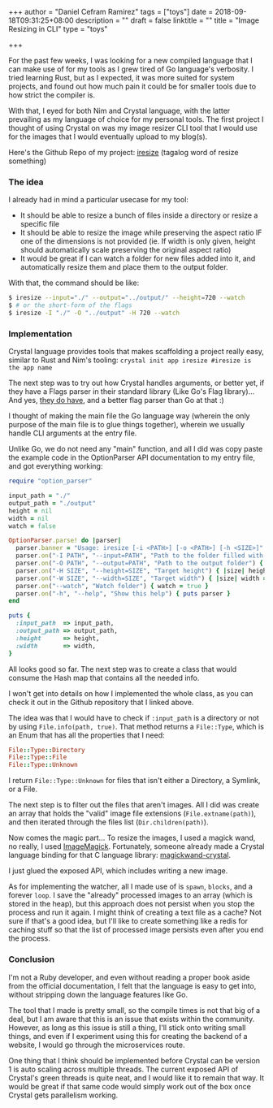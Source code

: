 +++
author = "Daniel Cefram Ramirez"
tags = ["toys"]
date = 2018-09-18T09:31:25+08:00
description = ""
draft = false
linktitle = ""
title = "Image Resizing in CLI"
type = "toys"

+++

For the past few weeks, I was looking for a new compiled language that I can make use of for my tools as I grew tired of Go language's verbosity. I tried learning Rust, but as I expected, it was more suited for system projects, and found out how much pain it could be for smaller tools due to how strict the compiler is.

With that, I eyed for both Nim and Crystal language, with the latter prevailing as my language of choice for my personal tools. The first project I thought of using Crystal on was my image resizer CLI tool that I would use for the images that I would eventually upload to my blog(s).

Here's the Github Repo of my project: [iresize](https://github.com/dcefram/iresize) (tagalog word of resize something)

### The idea

I already had in mind a particular usecase for my tool:

- It should be able to resize a bunch of files inside a directory or resize a specific file
- It should be able to resize the image while preserving the aspect ratio IF one of the dimensions is not provided (ie. If width is only given, height should automatically scale preserving the original aspect ratio)
- It would be great if I can watch a folder for new files added into it, and automatically resize them and place them to the output folder.

With that, the command should be like:

```bash
$ iresize --input="./" --output="../output/" --height=720 --watch
$ # or the short-form of the flags
$ iresize -I "./" -O "../output" -H 720 --watch
```

### Implementation

Crystal language provides tools that makes scaffolding a project really easy, similar to Rust and Nim's tooling: `crystal init app iresize #iresize is the app name`

The next step was to try out how Crystal handles arguments, or better yet, if they have a Flags parser in their standard library (Like Go's Flag library)... And yes, [they do have](https://crystal-lang.org/api/0.26.1/OptionParser.html), and a better flag parser than Go at that :)

I thought of making the main file the Go language way (wherein the only purpose of the main file is to glue things together), wherein we usually handle CLI arguments at the entry file.

Unlike Go, we do not need any "main" function, and all I did was copy paste the example code in the OptionParser API documentation to my entry file, and got everything working:

```ruby
require "option_parser"

input_path = "./"
output_path = "./output"
height = nil
width = nil
watch = false

OptionParser.parse! do |parser|
  parser.banner = "Usage: iresize [-i <PATH>] [-o <PATH>] [-h <SIZE>]"
  parser.on("-I PATH", "--input=PATH", "Path to the folder filled with images, or Path to the target image") { |path| input_path = path }
  parser.on("-O PATH", "--output=PATH", "Path to the output folder") { |path| output_path = path }
  parser.on("-H SIZE", "--height=SIZE", "Target height") { |size| height = size }
  parser.on("-W SIZE", "--width=SIZE", "Target width") { |size| width = size }
  parser.on("--watch", "Watch folder") { watch = true }
  parser.on("-h", "--help", "Show this help") { puts parser }
end

puts {
  :input_path  => input_path,
  :output_path => output_path,
  :height      => height,
  :width       => width,
}
```

All looks good so far. The next step was to create a class that would consume the Hash map that contains all the needed info.

I won't get into details on how I implemented the whole class, as you can check it out in the Github repository that I linked above.

The idea was that I would have to check if `:input_path` is a directory or not by using `File.info(path, true)`. That method returns a `File::Type`, which is an Enum that has all the properties that I need:

```ruby
File::Type::Directory
File::Type::File
File::Type::Unknown
```

I return `File::Type::Unknown` for files that isn't either a Directory, a Symlink, or a File.

The next step is to filter out the files that aren't images. All I did was create an array that holds the "valid" image file extensions (`File.extname(path)`), and then iterated through the files list (`Dir.children(path)`).

Now comes the magic part... To resize the images, I used a magick wand, no really, I used [ImageMagick](https://www.imagemagick.org/api/magick-image.php). Fortunately, someone already made a Crystal language binding for that C language library: [magickwand-crystal](https://github.com/blocknotes/magickwand-crystal).

I just glued the exposed API, which includes writing a new image.

As for implementing the watcher, all I made use of is `spawn`, `blocks`, and a forever `loop`. I save the "already" processed images to an array (which is stored in the heap), but this approach does not persist when you stop the process and run it again. I might think of creating a text file as a cache? Not sure if that's a good idea, but I'll like to create something like a redis for caching stuff so that the list of processed image persists even after you end the process.

### Conclusion

I'm not a Ruby developer, and even without reading a proper book aside from the official documentation, I felt that the language is easy to get into, without stripping down the language features like Go.

The tool that I made is pretty small, so the compile times is not that big of a deal, but I am aware that this is an issue that exists within the community. However, as long as this issue is still a thing, I'll stick onto writing small things, and even if I experiment using this for creating the backend of a website, I would go through the microservices route.

One thing that I think should be implemented before Crystal can be version 1 is auto scaling across multiple threads. The current exposed API of Crystal's green threads is quite neat, and I would like it to remain that way. It would be great if that same code would simply work out of the box once Crystal gets parallelism working.
